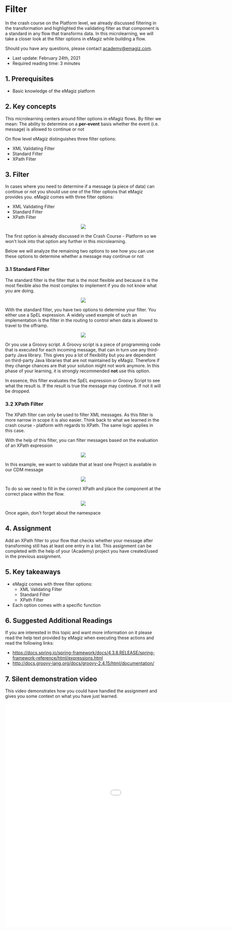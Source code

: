 # Filter

In the crash course on the Platform level, we already discussed filtering in the transformation and highlighted the validating filter as that component is a standard in any flow that transforms data.
In this microlearning, we will take a closer look at the filter options in eMagiz while building a flow.

Should you have any questions, please contact academy@emagiz.com.

- Last update: February 24th, 2021
- Required reading time: 3 minutes

## 1. Prerequisites
- Basic knowledge of the eMagiz platform

## 2. Key concepts
This microlearning centers around filter options in eMagiz flows.
By filter we mean: The ability to determine on a **per-event** basis whether the event (i.e. message) is allowed to continue or not

On flow level eMagiz distinguishes three filter options:

- XML Validating Filter
- Standard Filter
- XPath Filter

## 3. Filter

In cases where you need to determine if a message (a piece of data) can continue or not you should use one of the filter options that eMagiz provides you.
eMagiz comes with three filter options:

- XML Validating Filter
- Standard Filter
- XPath Filter

<p align="center"><img src="../../img/microlearning/crashcourse-messaging-filter--filter-options.png"></p>

The first option is already discussed in the Crash Course - Platform so we won't look into that option any further in this microlearning.

Below we will analyze the remaining two options to see how you can use these options to determine whether a message may continue or not

### 3.1 Standard Filter

The standard filter is the filter that is the most flexible and because it is the most flexible also the most complex to implement if you do not know what you are doing.

<p align="center"><img src="../../img/microlearning/crashcourse-messaging-filter--standard-filter.png"></p>

With the standard filter, you have two options to determine your filter. You either use a SpEL expression. 
A widely used example of such an implementation is the filter in the routing to control when data is allowed to travel to the offramp.

<p align="center"><img src="../../img/microlearning/crashcourse-messaging-filter--standard-filter-filled-in-example.png"></p>

Or you use a Groovy script. A Groovy script is a piece of programming code that is executed for each incoming message, that can in turn use any third-party Java library.
This gives you a lot of flexibility but you are dependent on third-party Java libraries that are not maintained by eMagiz. 
Therefore if they change chances are that your solution might not work anymore. In this phase of your learning, it is strongly recommended **not** use this option.

In essence, this filter evaluates the SpEL expression or Groovy Script to see what the result is. If the result is true the message may continue. If not it will be dropped.

### 3.2 XPath Filter

The XPath filter can only be used to filter XML messages. As this filter is more narrow in scope it is also easier.
Think back to what we learned in the crash course - platform with regards to XPath. The same logic applies in this case.
 
With the help of this filter, you can filter messages based on the evaluation of an XPath expression

<p align="center"><img src="../../img/microlearning/crashcourse-messaging-filter--xpath-filter.png"></p>

In this example, we want to validate that at least one Project is available in our CDM message

<p align="center"><img src="../../img/microlearning/crashcourse-messaging-filter--cdm-structure.png"></p>

To do so we need to fill in the correct XPath and place the component at the correct place within the flow.

<p align="center"><img src="../../img/microlearning/crashcourse-messaging-filter--xpath-filter-filled-in.png"></p>

Once again, don't forget about the namespace

## 4. Assignment

Add an XPath filter to your flow that checks whether your message after transforming still has at least one entry in a list. 
This assignment can be completed with the help of your (Academy) project you have created/used in the previous assignment.

## 5. Key takeaways

- eMagiz comes with three filter options:
	- XML Validating Filter
	- Standard Filter
	- XPath Filter
- Each option comes with a specific function

## 6. Suggested Additional Readings

If you are interested in this topic and want more information on it please read the help text provided by eMagiz when executing these actions and read the following links:

- https://docs.spring.io/spring-framework/docs/4.3.8.RELEASE/spring-framework-reference/html/expressions.html
- http://docs.groovy-lang.org/docs/groovy-2.4.15/html/documentation/

## 7. Silent demonstration video

This video demonstrates how you could have handled the assignment and gives you some context on what you have just learned.

<iframe width="1280" height="720" src="../../vid/microlearning/crashcourse-messaging-filter.mp4" frameborder="0" allow="accelerometer; autoplay; clipboard-write; encrypted-media; gyroscope; picture-in-picture" allowfullscreen></iframe>